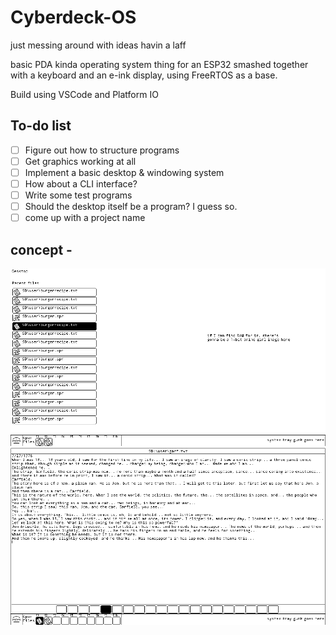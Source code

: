 # Cyberdeck-OS
just messing around with ideas
havin a laff

basic PDA kinda operating system thing for an ESP32 smashed together with a keyboard and an e-ink display, using FreeRTOS as a base.

Build using VSCode and Platform IO

## To-do list
- [ ] Figure out how to structure programs
- [ ] Get graphics working at all
- [ ] Implement a basic desktop & windowing system
- [ ] How about a CLI interface?
- [ ] Write some test programs
- [ ] Should the desktop itself be a program? I guess so.
- [ ] come up with a project name

## concept - 

![Mockup1](/assets/mockup-desktop.png)
![Mockup1](/assets/mockup-texteditor.png)
